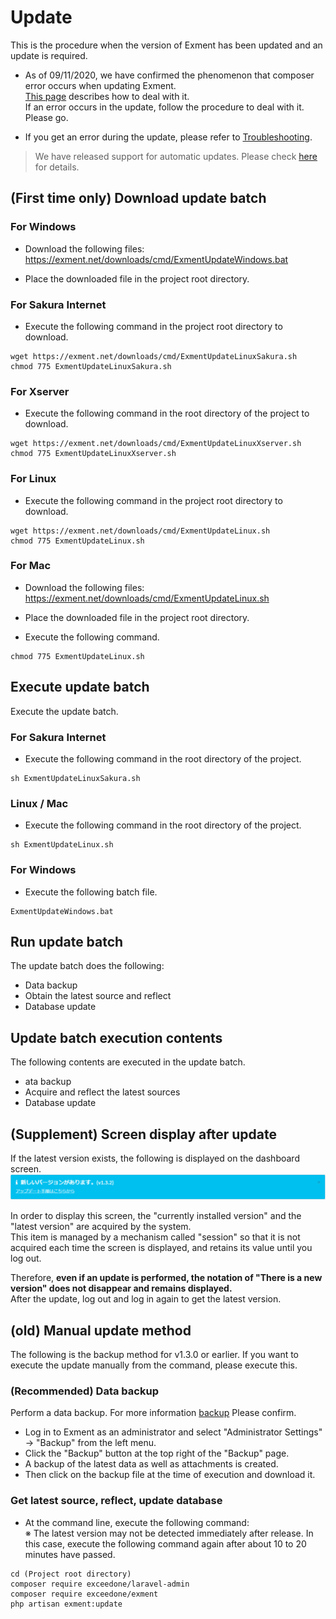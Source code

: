 # Update
This is the procedure when the version of Exment has been updated and an update is required.  

- <span class = "red bold"> As of 09/11/2020, we have confirmed the phenomenon that composer error occurs when updating Exment. </span>  
[This page](/troubleshooting?Id=A-composer-error-occurs-during-manual-installation-or-update) describes how to deal with it.  
If an error occurs in the update, follow the procedure to deal with it. Please go.

- If you get an error during the update, please refer to [Troubleshooting](/troubleshooting).

> We have released support for automatic updates. Please check [here](/update_auto) for details.

## (First time only) Download update batch

### For Windows
- Download the following files:  
https://exment.net/downloads/cmd/ExmentUpdateWindows.bat

- Place the downloaded file in the project root directory.

### For Sakura Internet
- Execute the following command in the project root directory to download.

~~~
wget https://exment.net/downloads/cmd/ExmentUpdateLinuxSakura.sh
chmod 775 ExmentUpdateLinuxSakura.sh
~~~

### For Xserver
- Execute the following command in the root directory of the project to download.

~~~
wget https://exment.net/downloads/cmd/ExmentUpdateLinuxXserver.sh
chmod 775 ExmentUpdateLinuxXserver.sh
~~~

### For Linux
- Execute the following command in the project root directory to download.  

~~~
wget https://exment.net/downloads/cmd/ExmentUpdateLinux.sh
chmod 775 ExmentUpdateLinux.sh
~~~


### For Mac
- Download the following files:  
https://exment.net/downloads/cmd/ExmentUpdateLinux.sh

- Place the downloaded file in the project root directory.

- Execute the following command.

~~~
chmod 775 ExmentUpdateLinux.sh
~~~

## Execute update batch
Execute the update batch.

### For Sakura Internet
- Execute the following command in the root directory of the project.  

~~~
sh ExmentUpdateLinuxSakura.sh
~~~

### Linux / Mac
- Execute the following command in the root directory of the project.  

~~~
sh ExmentUpdateLinux.sh
~~~

### For Windows
- Execute the following batch file.  

~~~
ExmentUpdateWindows.bat
~~~

## Run update batch
The update batch does the following:
  - Data backup
  - Obtain the latest source and reflect
  - Database update

## Update batch execution contents
The following contents are executed in the update batch.  
 - ata backup
 - Acquire and reflect the latest sources
 - Database update


## (Supplement) Screen display after update
If the latest version exists, the following is displayed on the dashboard screen.
![Custom table screen](img/update/show_version.png)

In order to display this screen, the "currently installed version" and the "latest version" are acquired by the system.  
This item is managed by a mechanism called "session" so that it is not acquired each time the screen is displayed, and retains its value until you log out.  

Therefore, **even if an update is performed, the notation of "There is a new version" does not disappear and remains displayed.**  
After the update, log out and log in again to get the latest version.

## (old) Manual update method
The following is the backup method for v1.3.0 or earlier. If you want to execute the update manually from the command, please execute this.  

### (Recommended) Data backup
Perform a data backup. For more information [backup](/backup) Please confirm.  
- Log in to Exment as an administrator and select "Administrator Settings" → "Backup" from the left menu.
- Click the "Backup" button at the top right of the "Backup" page.
- A backup of the latest data as well as attachments is created.
- Then click on the backup file at the time of execution and download it.

### Get latest source, reflect, update database
- At the command line, execute the following command:  
※ The latest version may not be detected immediately after release. In this case, execute the following command again after about 10 to 20 minutes have passed.  

~~~
cd (Project root directory)
composer require exceedone/laravel-admin
composer require exceedone/exment
php artisan exment:update
~~~